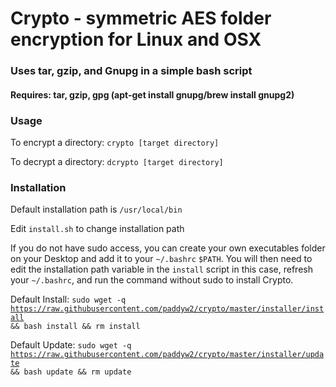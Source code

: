 # Crypto - symmetric AES folder encryption for Linux and OSX

### Uses tar, gzip, and Gnupg in a simple bash script

#### Requires: tar, gzip, gpg (apt-get install gnupg/brew install gnupg2)

### Usage

To encrypt a directory:
<code>crypto [target directory]</code>

To decrypt a directory:
<code>dcrypto [target directory]</code>

### Installation

Default installation path is <code>/usr/local/bin</code>

Edit <code>install.sh</code> to change installation path

If you do not have sudo access, you can create your own executables folder on your Desktop and add it to your <code>~/.bashrc</code> <code>$PATH</code>. You will then need to edit the installation path variable in the <code>install</code> script in this case, refresh your <code>~/.bashrc</code>, and run the command without sudo to install Crypto.

Default Install:
<code>sudo wget -q https://raw.githubusercontent.com/paddyw2/crypto/master/installer/install && bash install && rm install</code>

Default Update:
<code>sudo wget -q https://raw.githubusercontent.com/paddyw2/crypto/master/installer/update && bash update && rm update</code>
